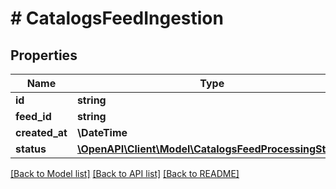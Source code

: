 # # CatalogsFeedIngestion

## Properties

Name | Type | Description | Notes
------------ | ------------- | ------------- | -------------
**id** | **string** |  |
**feed_id** | **string** |  |
**created_at** | **\DateTime** |  |
**status** | [**\OpenAPI\Client\Model\CatalogsFeedProcessingStatus**](CatalogsFeedProcessingStatus.md) |  |

[[Back to Model list]](../../README.md#models) [[Back to API list]](../../README.md#endpoints) [[Back to README]](../../README.md)
